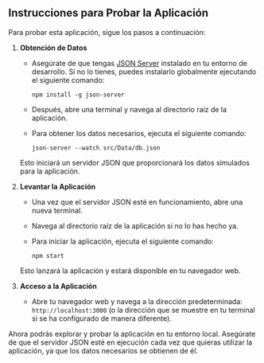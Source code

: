 ## Instrucciones para Probar la Aplicación

Para probar esta aplicación, sigue los pasos a continuación:

1. **Obtención de Datos**
   - Asegúrate de que tengas [JSON Server](https://github.com/typicode/json-server) instalado en tu entorno de desarrollo. Si no lo tienes, puedes instalarlo globalmente ejecutando el siguiente comando:

     ```
     npm install -g json-server
     ```

   - Después, abre una terminal y navega al directorio raíz de la aplicación.

   - Para obtener los datos necesarios, ejecuta el siguiente comando:

     ```
     json-server --watch src/Data/db.json
     ```

   Esto iniciará un servidor JSON que proporcionará los datos simulados para la aplicación.

2. **Levantar la Aplicación**
   - Una vez que el servidor JSON esté en funcionamiento, abre una nueva terminal.

   - Navega al directorio raíz de la aplicación si no lo has hecho ya.

   - Para iniciar la aplicación, ejecuta el siguiente comando:

     ```
     npm start
     ```

   Esto lanzará la aplicación y estará disponible en tu navegador web.

3. **Acceso a la Aplicación**
   - Abre tu navegador web y navega a la dirección predeterminada: `http://localhost:3000` (o la dirección que se muestre en tu terminal si se ha configurado de manera diferente).

Ahora podrás explorar y probar la aplicación en tu entorno local. Asegúrate de que el servidor JSON esté en ejecución cada vez que quieras utilizar la aplicación, ya que los datos necesarios se obtienen de él.
